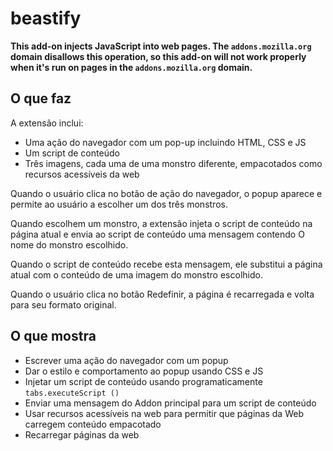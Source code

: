# beastify

**This add-on injects JavaScript into web pages. The `addons.mozilla.org` domain disallows this operation, so this add-on will not work properly when it's run on pages in the `addons.mozilla.org` domain.**
## O que faz ##

A extensão inclui:

* Uma ação do navegador com um pop-up incluindo HTML, CSS e JS
* Um script de conteúdo
* Três imagens, cada uma de uma monstro diferente, empacotados como recursos acessíveis da web

Quando o usuário clica no botão de ação do navegador, o popup aparece e permite ao usuário a escolher um dos três monstros.

Quando escolhem um monstro, a extensão injeta o script de conteúdo
na página atual e envia ao script de conteúdo uma mensagem contendo
O nome do monstro escolhido.

Quando o script de conteúdo recebe esta mensagem, ele substitui a página atual com
o conteúdo de uma imagem do monstro escolhido.

Quando o usuário clica no botão Redefinir, a página é recarregada e volta para seu formato original.

## O que mostra ##

* Escrever uma ação do navegador com um popup
* Dar o estilo e comportamento ao popup usando CSS e JS
* Injetar um script de conteúdo usando programaticamente `tabs.executeScript ()`
* Enviar uma mensagem do Addon principal para um script de conteúdo
* Usar recursos acessíveis na web para permitir que páginas da Web carregem conteúdo empacotado
* Recarregar páginas da web
